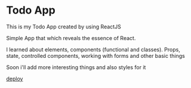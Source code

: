 # Todo App

This is my Todo App created by using ReactJS

Simple App that which reveals the essence of React.

I learned about elements, components (functional and classes). Props, state, controlled components, working with forms and other basic things

Soon i'll add more interesting things and also styles for it

[deploy](https://todo-paxom4ik.netlify.app/)
